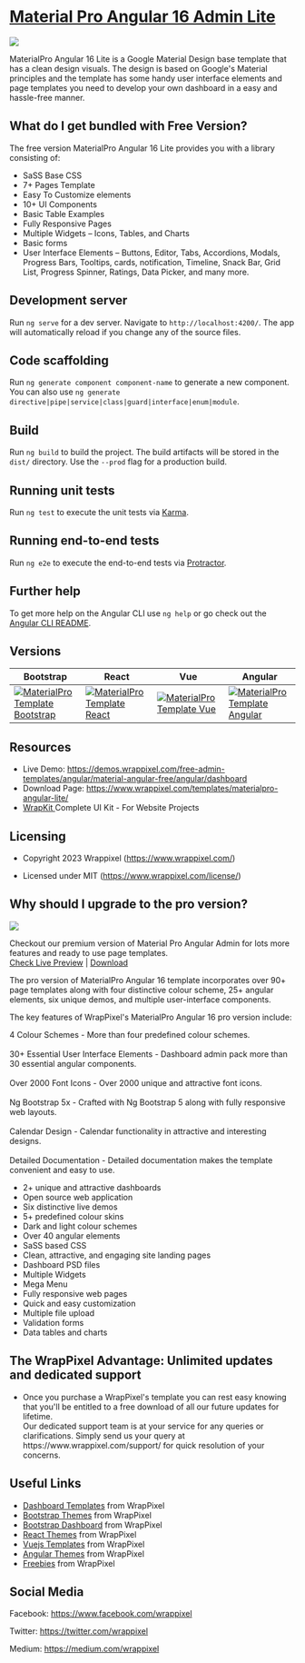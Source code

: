 <!-- ## What's included in MaterialPro Angular 16 Lite  -->

<!-- Heading of Template -->
<h1>
  <a href="https://wrappixel.com/demos/angular-admin-templates/material-angular-lite/angular/dashboard">Material Pro Angular 16 Admin Lite</a>
</h1>

<!-- Main image of Template -->
<a target="_blank" href="https://www.wrappixel.com/wp-content/uploads/edd/2020/04/materialpro-angular-lite-y.jpg">
  <img src="https://www.wrappixel.com/wp-content/uploads/edd/2020/04/materialpro-angular-lite-y.jpg" />
</a>

MaterialPro Angular 16 Lite is a Google Material Design base template that has a clean design visuals. The design is based on Google's Material principles and the template has some handy user interface elements and page templates you need to develop your own dashboard in a easy and hassle-free manner.

<!-- <h4><a href="https://wrappixel.com/demos/angular-admin-templates/material-angular-lite/angular/dashboard">Free Version Demo Link</a></h4> -->

## What do I get bundled with Free Version?

The free version MaterialPro Angular 16 Lite provides you with a library consisting of:

<ul>
<li>SaSS Base CSS</li>
<li>7+ Pages Template</li>
<li>Easy To Customize elements</li>
<li>10+ UI Components</li>
<li>Basic Table Examples</li>
<li>Fully Responsive Pages</li>
<li>Multiple Widgets – Icons, Tables, and Charts</li>
<li>Basic forms</li>
<li>User Interface Elements – Buttons, Editor, Tabs, Accordions, Modals, Progress Bars, Tooltips, cards, notification, Timeline, Snack Bar, Grid List, Progress Spinner, Ratings, Data Picker, and many more.</li>
</ul>

## Development server

Run `ng serve` for a dev server. Navigate to `http://localhost:4200/`. The app will automatically reload if you change any of the source files.

## Code scaffolding

Run `ng generate component component-name` to generate a new component. You can also use `ng generate directive|pipe|service|class|guard|interface|enum|module`.

## Build

Run `ng build` to build the project. The build artifacts will be stored in the `dist/` directory. Use the `--prod` flag for a production build.

## Running unit tests

Run `ng test` to execute the unit tests via [Karma](https://karma-runner.github.io).

## Running end-to-end tests

Run `ng e2e` to execute the end-to-end tests via [Protractor](http://www.protractortest.org/).

## Further help

To get more help on the Angular CLI use `ng help` or go check out the [Angular CLI README](https://github.com/angular/angular-cli/blob/master/README.md).

<!-- Versions of Template -->
<h2><a id="user-content-versions" class="anchor" aria-hidden="true" href="#versions"></a>Versions</h2>
<table>
<thead>
<tr>
<th>Bootstrap</th>
<th>React</th>
<th>Vue</th>
<th>Angular</th>
</tr>
</thead>
<tbody>
<tr>
<td>
  <a href="https://www.wrappixel.com/templates/materialpro/" rel="nofollow" width="150px">
    <img src="https://www.wrappixel.com/wp-content/uploads/edd/2020/04/materialpro-bootstrap-admin-y.jpg" alt="MaterialPro Template  Bootstrap" style="max-width:150px;">
  </a>
</td>
<td>
  <a href="https://www.wrappixel.com/templates/materialpro-react-redux-admin/" rel="nofollow" width="150px">
    <img src="https://www.wrappixel.com/wp-content/uploads/edd/2020/04/materialpro-react-admin-y.jpg" alt="MaterialPro Template  React" style="max-width:150px;">
  </a>
</td>
<td>
  <a href="https://www.wrappixel.com/templates/materialpro-vuetify-admin/" rel="nofollow" width="150px">
    <img src="https://www.wrappixel.com/wp-content/uploads/edd/2020/05/materialpro-vuejs-dashboard-template-20.jpg" alt="MaterialPro Template  Vue" style="max-width:150px;">
  </a>
</td>
  <td>
  <a href="https://www.wrappixel.com/templates/materialpro-angular-dashboard/" rel="nofollow" width="150px">
    <img src="https://www.wrappixel.com/wp-content/uploads/edd/2020/04/materialpro-angular-admin-y.jpg" alt="MaterialPro Template  Angular" style="max-width:150px;">
  </a>
</td>
</tr>
</tbody>
</table>

<!-- Resources of Template -->
<h2>Resources</h2>
<ul>
<li>  
  Live Demo: <a href="https://demos.wrappixel.com/free-admin-templates/angular/material-angular-free/angular/dashboard" rel="nofollow">https://demos.wrappixel.com/free-admin-templates/angular/material-angular-free/angular/dashboard</a>
</li>
<li>
    Download Page: <a href="https://www.wrappixel.com/templates/materialpro-angular-lite/" rel="nofollow">
  https://www.wrappixel.com/templates/materialpro-angular-lite/</a>
</li>
<li>
    <a href="https://www.wrappixel.com/templates/wrapkit/#demos" rel="nofollow">WrapKit </a>Complete UI Kit - For Website Projects
</li>
</ul>

<!-- Licensing of Template -->
<h2>Licensing</h2>
<ul>
  <li>
    <p>Copyright 2023 Wrappixel (<a href="https://www.wrappixel.com/" rel="nofollow">https://www.wrappixel.com/</a>)</p>
  </li>
  <li>
    <p>Licensed under MIT (<a href="https://www.wrappixel.com/license/">https://www.wrappixel.com/license/</a>)</p>
  </li>
</ul>


<!-- ## License -->

<!-- MaterialPro Angular 16 Lite Template is released under MIT license. MaterialPro Angular Lite is Free angular 16 template designed and developed by WrapPixel. Please feel free to download it and use it for your personal as well as commercial projects. Also do not forgot to share it with your friends and colleagues. -->

## Why should I upgrade to the pro version?

<a href="https://www.wrappixel.com/templates/materialpro-angular-dashboard/"><img src="https://www.wrappixel.com/wp-content/uploads/edd/2020/04/materialpro-angular-admin-y.jpg"/></a><br/>

<p>
   Checkout our premium version of Material Pro Angular Admin for lots more features and ready to use page templates.<br>
   <a href="https://demos.wrappixel.com/premium-admin-templates/angular/material-angular/material/dashboards/dashboard1">Check Live Preview</a> | <a href="https://www.wrappixel.com/templates/materialpro-angular-dashboard/">Download</a>
</p>

<!-- <h4><a href="https://www.wrappixel.com/templates/materialpro-angular-dashboard/">View Details</a> | <a href="https://www.wrappixel.com/demos/angular-admin-templates/material-angular/material/dashboards/dashboard1">Live Demo</a></h4> -->

The pro version of MaterialPro Angular 16 template incorporates over 90+ page templates along with four distinctive colour scheme, 25+ angular elements, six unique demos, and multiple user-interface components.

The key features of WrapPixel's MaterialPro Angular 16 pro version include:

4 Colour Schemes - More than four predefined colour schemes.<br><br>
30+ Essential User Interface Elements - Dashboard admin pack more than 30 essential angular components.<br><br>
Over 2000 Font Icons - Over 2000 unique and attractive font icons.<br><br>
Ng Bootstrap 5x - Crafted with Ng Bootstrap 5 along with fully responsive web layouts.<br><br>
Calendar Design - Calendar functionality in attractive and interesting designs.<br><br>
Detailed Documentation - Detailed documentation makes the template convenient and easy to use.<br>

<ul>
<li>2+ unique and attractive dashboards</li>
<li>Open source web application</li>
<li>Six distinctive live demos</li>
<li>5+ predefined colour skins</li>
<li>Dark and light colour schemes</li>
<li>Over 40 angular elements</li>
<li>SaSS based CSS</li>
<li>Clean, attractive, and engaging site landing pages</li>
<li>Dashboard PSD files</li>
<li>Multiple Widgets</li>
<li>Mega Menu</li>
<li>Fully responsive web pages</li>
<li>Quick and easy customization</li>
<li>Multiple file upload</li>
<li>Validation forms</li>
<li>Data tables and charts</li>
</ul>

## The WrapPixel Advantage: Unlimited updates and dedicated support

<ul>
<li>Once you purchase a WrapPixel's template you can rest easy knowing that you'll be entitled to a free download of all our future updates for lifetime.</li>
</li>Our dedicated support team is at your service for any queries or clarifications. Simply send us your query at https://www.wrappixel.com/support/ for quick resolution of your concerns.</li>
</ul>

<!-- Useful Links of Template -->
<h2>Useful Links</h2>
<ul>
<li><a href="https://www.wrappixel.com/templates/category/admin-template/">Dashboard Templates</a> from WrapPixel</li>
<li><a href="https://www.wrappixel.com/">Bootstrap Themes</a> from WrapPixel</li>
<li><a href="https://www.wrappixel.com/templates/category/bootstrap-admin-templates/">Bootstrap Dashboard</a> from WrapPixel</li>
<li><a href="https://www.wrappixel.com/templates/category/react-templates/">React Themes</a> from WrapPixel</li>
<li><a href="https://www.wrappixel.com/templates/category/vuejs-templates/">Vuejs Templates</a> from WrapPixel</li>
<li><a href="https://www.wrappixel.com/templates/category/angular-templates/">Angular Themes</a> from WrapPixel</li>
<li><a href="https://www.wrappixel.com/templates/category/free-templates/">Freebies</a> from WrapPixel</li>
</ul>

<!-- Social Media of Wrappixel -->
<h2>Social Media</h2>
<p>Facebook: <a href="https://www.facebook.com/wrappixel">https://www.facebook.com/wrappixel</a></p>
<p>Twitter: <a href="https://twitter.com/wrappixel">https://twitter.com/wrappixel</a></p>
<p>Medium: <a href="https://medium.com/wrappixel">https://medium.com/wrappixel</a></p>
